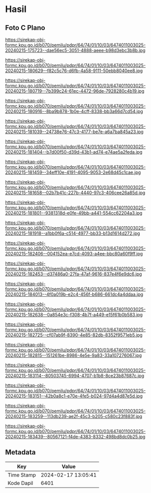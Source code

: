 # Hasil

## Foto C Plano

https://sirekap-obj-formc.kpu.go.id/b070/pemilu/pdpr/64/74/01/10/03/6474011003025-20240215-175723--dae56ec5-3051-4888-aeee-b98d3ebc3b8b.jpg

https://sirekap-obj-formc.kpu.go.id/b070/pemilu/pdpr/64/74/01/10/03/6474011003025-20240215-180629--f82c5c76-d6fb-4a58-9111-50ebb8040ee8.jpg

https://sirekap-obj-formc.kpu.go.id/b070/pemilu/pdpr/64/74/01/10/03/6474011003025-20240215-180719--7b399c24-61ec-4472-96de-7928280c4b19.jpg

https://sirekap-obj-formc.kpu.go.id/b070/pemilu/pdpr/64/74/01/10/03/6474011003025-20240215-180916--8ba9b878-1b0e-4cff-8338-bb3a66d7cd54.jpg

https://sirekap-obj-formc.kpu.go.id/b070/pemilu/pdpr/64/74/01/10/03/6474011003025-20240215-181039--24738e76-47c3-4177-be7e-a6a7ba845a23.jpg

https://sirekap-obj-formc.kpu.go.id/b070/pemilu/pdpr/64/74/01/10/03/6474011003025-20240215-181404--b7d00f50-d39d-43b1-ad74-e74ae5a2feda.jpg

https://sirekap-obj-formc.kpu.go.id/b070/pemilu/pdpr/64/74/01/10/03/6474011003025-20240215-181459--34eff10e-4191-4095-9053-2e68d45c1cae.jpg

https://sirekap-obj-formc.kpu.go.id/b070/pemilu/pdpr/64/74/01/10/03/6474011003025-20240215-181658--02b7b41c-227b-4440-97c3-406cee26a85d.jpg

https://sirekap-obj-formc.kpu.go.id/b070/pemilu/pdpr/64/74/01/10/03/6474011003025-20240215-181801--9381318d-e0fe-49bb-a441-554cc62204a3.jpg

https://sirekap-obj-formc.kpu.go.id/b070/pemilu/pdpr/64/74/01/10/03/6474011003025-20240215-181918--a1bb0f6a-c514-4977-bb33-b13d1614d272.jpg

https://sirekap-obj-formc.kpu.go.id/b070/pemilu/pdpr/64/74/01/10/03/6474011003025-20240215-182406--004152ea-e7cd-4093-a4ee-bbc80a60f9ff.jpg

https://sirekap-obj-formc.kpu.go.id/b070/pemilu/pdpr/64/74/01/10/03/6474011003025-20240215-182453--d37486a0-27fa-47af-9616-837e4f6e9dc6.jpg

https://sirekap-obj-formc.kpu.go.id/b070/pemilu/pdpr/64/74/01/10/03/6474011003025-20240215-184013--4f0a019b-e2c4-456f-b686-661dc4a4ddaa.jpg

https://sirekap-obj-formc.kpu.go.id/b070/pemilu/pdpr/64/74/01/10/03/6474011003025-20240215-182638--0a854e3c-f308-4b7f-a449-e15f61b0b583.jpg

https://sirekap-obj-formc.kpu.go.id/b070/pemilu/pdpr/64/74/01/10/03/6474011003025-20240215-182725--cf07ab9f-8390-4e85-82db-8352f9571eb5.jpg

https://sirekap-obj-formc.kpu.go.id/b070/pemilu/pdpr/64/74/01/10/03/6474011003025-20240215-182815--151261be-8986-4e5e-9a83-33a107276067.jpg

https://sirekap-obj-formc.kpu.go.id/b070/pemilu/pdpr/64/74/01/10/03/6474011003025-20240215-183114--80503745-6994-4707-b1b8-8ce23b87687c.jpg

https://sirekap-obj-formc.kpu.go.id/b070/pemilu/pdpr/64/74/01/10/03/6474011003025-20240215-183151--42b0a8c1-e70e-4fe5-b024-97d4a4d87e5d.jpg

https://sirekap-obj-formc.kpu.go.id/b070/pemilu/pdpr/64/74/01/10/03/6474011003025-20240215-183259--113db239-ae2f-45c3-b205-c580c23f883f.jpg

https://sirekap-obj-formc.kpu.go.id/b070/pemilu/pdpr/64/74/01/10/03/6474011003025-20240215-183439--80567121-f4de-4383-8332-498bd8dc0b25.jpg


## Metadata

| Key        | Value               |
| ---------- | ------------------- |
| Time Stamp | 2024-02-17 13:05:41 |
| Kode Dapil | 6401                |



